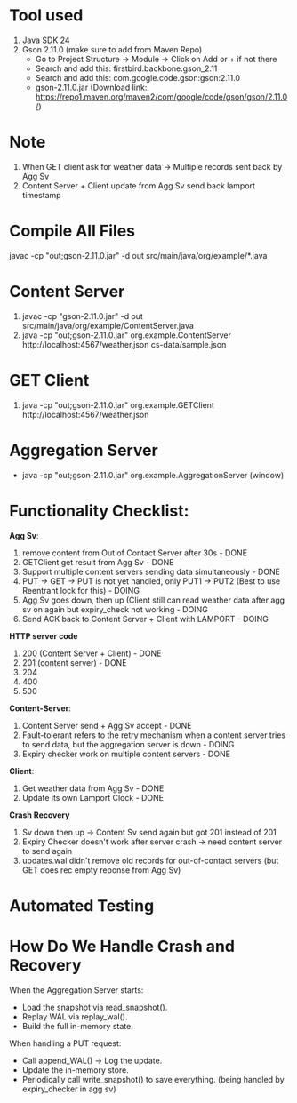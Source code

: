 # Tool used
1. Java SDK 24
2. Gson 2.11.0 (make sure to add from Maven Repo)
    - Go to Project Structure -> Module -> Click on Add or + if not there
    - Search and add this: firstbird.backbone.gson_2.11
    - Search and add this: com.google.code.gson:gson:2.11.0
    - gson-2.11.0.jar (Download link: https://repo1.maven.org/maven2/com/google/code/gson/gson/2.11.0/)

# Note
1. When GET client ask for weather data -> Multiple records sent back by Agg Sv
2. Content Server + Client update from Agg Sv send back lamport timestamp

# Compile All Files
javac -cp "out;gson-2.11.0.jar" -d out src/main/java/org/example/*.java

# Content Server
1. javac -cp "gson-2.11.0.jar" -d out src/main/java/org/example/ContentServer.java
2. java -cp "out;gson-2.11.0.jar" org.example.ContentServer http://localhost:4567/weather.json cs-data/sample.json

# GET Client
1.  java -cp "out;gson-2.11.0.jar" org.example.GETClient  http://localhost:4567/weather.json

# Aggregation Server
- java -cp "out;gson-2.11.0.jar" org.example.AggregationServer (window)

# Functionality Checklist:
**Agg Sv**: 
1. remove content from Out of Contact Server after 30s - DONE
2. GETClient get result from Agg Sv - DONE
3. Support multiple content servers sending data simultaneously - DONE
4. PUT -> GET -> PUT is not yet handled, only PUT1 -> PUT2 (Best to use Reentrant lock for this) - DOING
5. Agg Sv goes down, then up (Client still can read weather data after agg sv on again but expiry_check not working - DOING
6. Send ACK back to Content Server + Client with LAMPORT - DOING 

**HTTP server code**
1. 200 (Content Server + Client) - DONE
2. 201 (content server) - DONE
3. 204 
4. 400
5. 500

**Content-Server**:
1. Content Server send + Agg Sv accept - DONE
2. Fault-tolerant refers to the retry mechanism when a content server tries to send data, but the aggregation server is down - DOING
3. Expiry checker work on multiple content servers - DONE

**Client**:
1. Get weather data from Agg Sv - DONE
2. Update its own Lamport Clock - DONE

**Crash Recovery**
1. Sv down then up -> Content Sv send again but got 201 instead of 201 
2. Expiry Checker doesn't work after server crash -> need content server to send again
3. updates.wal didn't remove old records for out-of-contact servers (but GET does rec empty reponse from Agg Sv)

# Automated Testing 

# How Do We Handle Crash and Recovery
When the Aggregation Server starts:
- Load the snapshot via read_snapshot().
- Replay WAL via replay_wal().
- Build the full in-memory state.

When handling a PUT request:
- Call append_WAL() → Log the update.
- Update the in-memory store.
- Periodically call write_snapshot() to save everything. (being handled by expiry_checker in agg sv)
